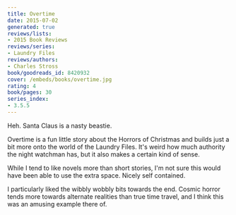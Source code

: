 ```yaml
---
title: Overtime
date: 2015-07-02
generated: true
reviews/lists:
- 2015 Book Reviews
reviews/series:
- Laundry Files
reviews/authors:
- Charles Stross
book/goodreads_id: 8420932
cover: /embeds/books/overtime.jpg
rating: 4
book/pages: 30
series_index:
- 3.5.5
---
```

Heh. Santa Claus is a nasty beastie.  

Overtime is a fun little story about the Horrors of Christmas and builds just a bit more onto the world of the Laundry Files. It's weird how much authority the night watchman has, but it also makes a certain kind of sense.  

<!--more-->

While I tend to like novels more than short stories, I'm not sure this would have been able to use the extra space. Nicely self contained.  

I particularly liked the wibbly wobbly bits towards the end. Cosmic horror tends more towards alternate realities than true time travel, and I think this was an amusing example there of.